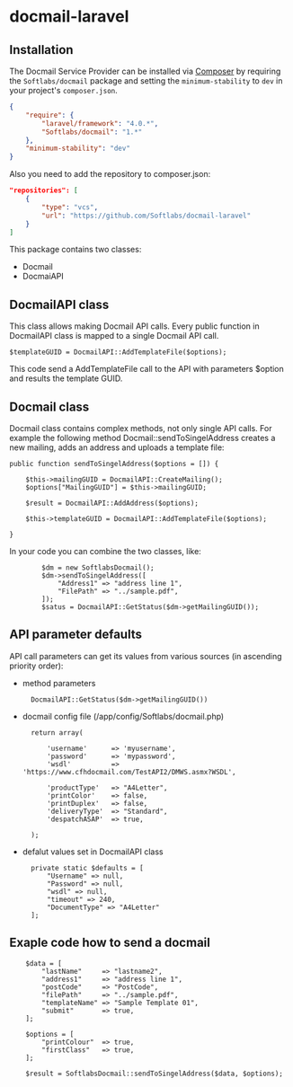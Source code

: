 docmail-laravel
===============

## Installation

The Docmail Service Provider can be installed via [Composer](http://getcomposer.org) by requiring the `Softlabs/docmail` package and setting the `minimum-stability` to `dev` in your project's `composer.json`.

```json
{
    "require": {
        "laravel/framework": "4.0.*",
        "Softlabs/docmail": "1.*"
    },
    "minimum-stability": "dev"
}
```

Also you need to add the repository to composer.json:

```json
"repositories": [
    {
        "type": "vcs",
        "url": "https://github.com/Softlabs/docmail-laravel"
    }
]
```


This package contains two classes:

- Docmail
- DocmaiAPI

DocmailAPI class
----------------

This class allows making Docmail API calls. Every public function in DocmailAPI class is mapped to a single Docmail API call.

    $templateGUID = DocmailAPI::AddTemplateFile($options);

This code send a AddTemplateFile call to the API with parameters $option and results the template GUID.

Docmail class
-------------
Docmail class contains complex methods, not only single API calls. For example the following method Docmail::sendToSingelAddress creates a new mailing, adds an address and uploads a template file:

    public function sendToSingelAddress($options = []) {

        $this->mailingGUID = DocmailAPI::CreateMailing();
        $options["MailingGUID"] = $this->mailingGUID;

        $result = DocmailAPI::AddAddress($options);

        $this->templateGUID = DocmailAPI::AddTemplateFile($options);

    }

In your code you can combine the two classes, like:

            $dm = new SoftlabsDocmail();
            $dm->sendToSingelAddress([
                "Address1" => "address line 1",
                "FilePath" => "../sample.pdf",
            ]);
            $satus = DocmailAPI::GetStatus($dm->getMailingGUID());

API parameter defaults
----------------------

API call parameters can get its values from various sources (in ascending priority order):

- method parameters

        DocmailAPI::GetStatus($dm->getMailingGUID())

- docmail config file (/app/config/Softlabs/docmail.php)

        return array(

            'username'      => 'myusername',
            'password'      => 'mypassword',
            'wsdl'          => 'https://www.cfhdocmail.com/TestAPI2/DMWS.asmx?WSDL',

            'productType'   => "A4Letter",
            'printColor'    => false,
            'printDuplex'   => false,
            'deliveryType'  => "Standard",
            'despatchASAP'  => true,

        );

- defalut values set in DocmailAPI class

        private static $defaults = [
            "Username" => null,
            "Password" => null,
            "wsdl" => null,
            "timeout" => 240,
            "DocumentType" => "A4Letter"
        ];

Exaple code how to send a docmail
---------------------------------

        $data = [
            "lastName"     => "lastname2",
            "address1"     => "address line 1",
            "postCode"     => "PostCode",
            "filePath"     => "../sample.pdf",
            "templateName" => "Sample Template 01",
            "submit"       => true,
        ];

        $options = [
            "printColour"  => true,
            "firstClass"   => true,
        ];

        $result = SoftlabsDocmail::sendToSingelAddress($data, $options);


